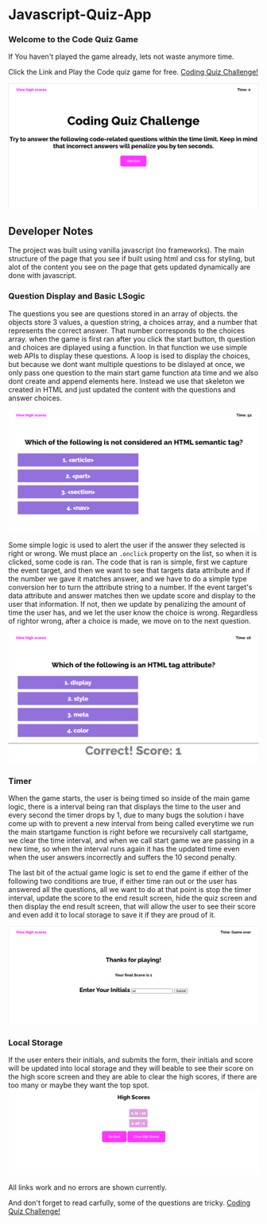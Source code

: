 # Javascript-Quiz-App

### Welcome to the Code Quiz Game

If You haven't played the game already, lets not waste anymore time.

Click the Link and Play the Code quiz game for free.
[Coding Quiz Challenge!](https://dorvilsteven.github.io/javascript-quiz-app/)

![Homepage](./assets/img/quiz-homepage.png)

## Developer Notes

The project was built using vanilla javascript (no frameworks). The main structure of the page that you see if built using html and css for styling, but alot of the content you see on the page that gets updated dynamically are done with javascript.

### Question Display and Basic LSogic

The questions you see are questions stored in an array of objects. the objects store 3 values, a question string, a choices array, and a number that represents the correct answer. That number corresponds to the choices array. when the game is first ran after you click the start button, th question and choices are diplayed using a function. In that function we use simple web APIs to display these questions. A loop is ised to display the choices, but because we dont want multiple questions to be dislayed at once, we only pass one question to the main start game function ata time and we also dont create and append elements here. Instead we use that skeleton we created in HTML and just updated the content with the questions and answer choices.

![Questions](./assets/img/quiz-question.png)

Some simple logic is used to alert the user if the answer they selected is right or wrong. We must place an `.onclick` property on the list, so when it is clicked, some code is ran. The code that is ran is simple, first we capture the event target, and then we want to see that targets data attribute and if the number we gave it matches answer, and we have to do a simple type conversion her to turn the attribute string to a number. If the event target's data attribute and answer matches then we update score and display to the user that information. If not, then we update by penalizing the amount of time the user has, and we let the user know the choice is wrong. Regardless of rightor wrong, after a choice is made, we move on to the next question.

![Questions Results](./assets/img/quiz-question-result.png)

### Timer

When the game starts, the user is being timed so inside of the main game logic, there is a interval being ran that displays the time to the user and every second the timer drops by 1, due to many bugs the solution i have come up with to prevent a new interval from being called everytime we run the main startgame function is right before we recursively call startgame, we clear the time interval, and when we call start game we are passing in a new time, so when the interval runs again it has the updated time even when the user answers incorrectly and suffers the 10 second penalty.

The last bit of the actual game logic is set to end the game if either of the following two conditions are true, if either time ran out or the user has answered all the questions, all we want to do at that point is stop the timer interval, update the score to the end result screen, hide the quiz screen and then display the end result screen, that will allow the user to see their score and even add it to local storage to save it if they are proud of it.

![Enter Name](./assets/img/quiz-entername.png)

### Local Storage

If the user enters their initials, and submits the form, their initials and score will be updated into local storage and they will beable to see their score on the high score screen and they are able to clear the high scores, if there are too many or maybe they want the top spot.
![Enter Name](./assets/img/quiz-highscore.png)

All links work and no errors are shown currently.

And don't forget to read carfully, some of the questions are tricky.
[Coding Quiz Challenge!](https://dorvilsteven.github.io/javascript-quiz-app/)
